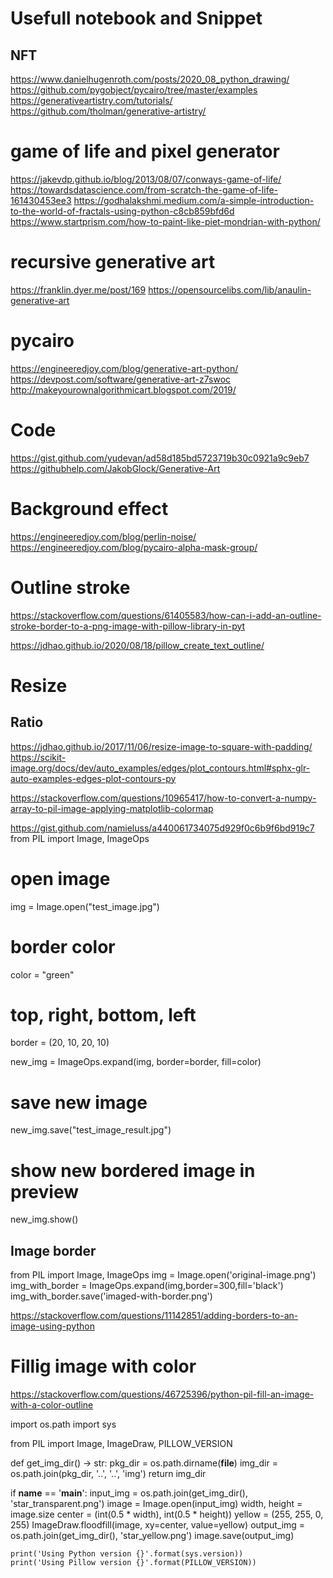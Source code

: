 # Usefull notebook and Snippet
## NFT
https://www.danielhugenroth.com/posts/2020_08_python_drawing/
https://github.com/pygobject/pycairo/tree/master/examples
https://generativeartistry.com/tutorials/
https://github.com/tholman/generative-artistry/


# game of life and pixel generator

https://jakevdp.github.io/blog/2013/08/07/conways-game-of-life/
https://towardsdatascience.com/from-scratch-the-game-of-life-161430453ee3
https://godhalakshmi.medium.com/a-simple-introduction-to-the-world-of-fractals-using-python-c8cb859bfd6d
https://www.startprism.com/how-to-paint-like-piet-mondrian-with-python/

# recursive generative art
https://franklin.dyer.me/post/169
https://opensourcelibs.com/lib/anaulin-generative-art
# pycairo
https://engineeredjoy.com/blog/generative-art-python/
https://devpost.com/software/generative-art-z7swoc
http://makeyourownalgorithmicart.blogspot.com/2019/


# Code
https://gist.github.com/yudevan/ad58d185bd5723719b30c0921a9c9eb7
https://githubhelp.com/JakobGlock/Generative-Art


# Background effect
https://engineeredjoy.com/blog/perlin-noise/
https://engineeredjoy.com/blog/pycairo-alpha-mask-group/

# Outline stroke 
https://stackoverflow.com/questions/61405583/how-can-i-add-an-outline-stroke-border-to-a-png-image-with-pillow-library-in-pyt

https://jdhao.github.io/2020/08/18/pillow_create_text_outline/


# Resize
## Ratio 
https://jdhao.github.io/2017/11/06/resize-image-to-square-with-padding/
https://scikit-image.org/docs/dev/auto_examples/edges/plot_contours.html#sphx-glr-auto-examples-edges-plot-contours-py

https://stackoverflow.com/questions/10965417/how-to-convert-a-numpy-array-to-pil-image-applying-matplotlib-colormap

https://gist.github.com/namieluss/a440061734075d929f0c6b9f6bd919c7
from PIL import Image, ImageOps

# open image
img = Image.open("test_image.jpg")

# border color
color = "green"

# top, right, bottom, left
border = (20, 10, 20, 10)

new_img = ImageOps.expand(img, border=border, fill=color)

# save new image
new_img.save("test_image_result.jpg")

# show new bordered image in preview
new_img.show()


## Image border

from PIL import Image, ImageOps
img = Image.open('original-image.png')
img_with_border = ImageOps.expand(img,border=300,fill='black')
img_with_border.save('imaged-with-border.png')

https://stackoverflow.com/questions/11142851/adding-borders-to-an-image-using-python

# Fillig image with color
https://stackoverflow.com/questions/46725396/python-pil-fill-an-image-with-a-color-outline


import os.path
import sys

from PIL import Image, ImageDraw, PILLOW_VERSION


def get_img_dir() -> str:
    pkg_dir = os.path.dirname(__file__)
    img_dir = os.path.join(pkg_dir, '..', '..', 'img')
    return img_dir


if __name__ == '__main__':
    input_img = os.path.join(get_img_dir(), 'star_transparent.png')
    image = Image.open(input_img)
    width, height = image.size
    center = (int(0.5 * width), int(0.5 * height))
    yellow = (255, 255, 0, 255)
    ImageDraw.floodfill(image, xy=center, value=yellow)
    output_img = os.path.join(get_img_dir(), 'star_yellow.png')
    image.save(output_img)

    print('Using Python version {}'.format(sys.version))
    print('Using Pillow version {}'.format(PILLOW_VERSION))
